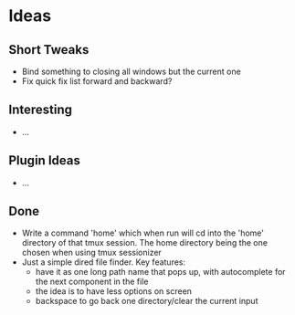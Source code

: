 # Ideas

## Short Tweaks
- Bind something to closing all windows but the current one
- Fix quick fix list forward and backward?

## Interesting
- ...

## Plugin Ideas
- ...

## Done
- Write a command 'home' which when run will cd into the 'home' directory of 
that tmux session. The home directory being the one chosen when using 
tmux sessionizer
- Just a simple dired file finder. Key features:
    - have it as one long path name that pops up, with autocomplete for the 
    next component in the file
    - the idea is to have less options on screen
    - backspace to go back one directory/clear the current input
